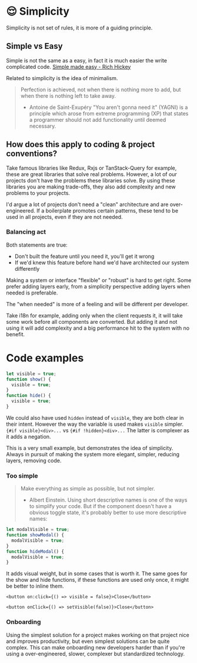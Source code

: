 # 😌 Simplicity

Simplicity is not set of rules, it is more of a guiding principle.

## Simple vs Easy

Simple is not the same as a easy, in fact it is much easier the write complicated code.
[Simple made easy - Rich Hickey](https://www.youtube.com/watch?v=SxdOUGdseq4)

Related to simplicity is the idea of minimalism.

> Perfection is achieved, not when there is nothing more to add, but when there is nothing left to take away.
>
> - Antoine de Saint-Exupéry
>   "You aren't gonna need it" (YAGNI) is a principle which arose from extreme programming (XP) that states a programmer should not add functionality until deemed necessary.

## How does this apply to coding & project conventions?

Take famous libraries like Redux, Rxjs or TanStack-Query for example, these are great libraries that solve real problems.
However, a lot of our projects don't have the problems these libraries solve.
By using these libraries you are making trade-offs, they also add complexity and new problems to your projects.

I'd argue a lot of projects don't need a "clean" architecture and are over-engineered.
If a boilerplate promotes certain patterns, these tend to be used in all projects, even if they are not needed.

### Balancing act

Both statements are true:

- Don't built the feature until you need it, you'll get it wrong
- If we'd knew this feature before hand we'd have architected our system differently

Making a system or interface "flexible" or "robust" is hard to get right.
Some prefer adding layers early, from a simplicity perspective adding layers when needed is preferable.

The "when needed" is more of a feeling and will be different per developer.

Take i18n for example, adding only when the client requests it, it will take some work before all components are converted. But adding it and not using it will add complexity and a big performance hit to the system with no benefit.

# Code examples

```ts
let visible = true;
function show() {
  visible = true;
}
function hide() {
  visible = true;
}
```

We could also have used `hidden` instead of `visible`, they are both clear in their intent.
However the way the variable is used makes `visible` simpler.
`{#if visible}<div>...`
vs
`{#if !hidden}<div>...`
The latter is complexer as it adds a negation.

This is a very small example, but demonstrates the idea of simplicity. Always in pursuit of making the system more elegant, simpler, reducing layers, removing code.

### Too simple

> Make everything as simple as possible, but not simpler.
>
> - Albert Einstein.
>   Using short descriptive names is one of the ways to simplify your code.
>   But if the component doesn't have a obvious toggle state, it's probably better to use more descriptive names:

```ts
let modalVisible = true;
function showModal() {
  modalVisible = true;
}
function hideModal() {
  modalVisible = true;
}
```

It adds visual weight, but in some cases that is worth it.
The same goes for the show and hide functions, if these functions are used only once, it might be better to inline them.

```svelte
<button on:click={() => visible = false}>Close</button>
```

```tsx
<button onClick={() => setVisible(false)}>Close</button>
```

### Onboarding

Using the simplest solution for a project makes working on that project nice and improves productivity, but even simplest solutions can be quite complex. This can make onboarding new developers harder than if you're using a over-engineered, slower, complexer but standardized technology.
